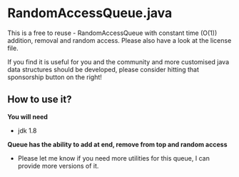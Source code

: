 # RandomAccessQueue.java

This is a free to reuse - RandomAccessQueue with constant time (O(1)) addition, removal and random access.
Please also have a look at the license file.

If you find it is useful for you and the community and more customised java data structures should be developed, please consider hitting that sponsorship button on the right!

## How to use it?

**You will need**

- jdk 1.8


**Queue has the ability to add at end, remove from top and random access**

-  Please let me know if you need more utilities for this queue, I can provide more versions of it.


